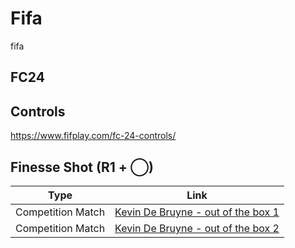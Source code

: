 # Fifa
fifa

## FC24

## Controls
https://www.fifplay.com/fc-24-controls/

## Finesse Shot (R1 + ◯)
Type|Link
:-:|:-:
Competition Match|[Kevin De Bruyne - out of the box 1](https://youtu.be/edbccqlWTT8?t=139)
Competition Match|[Kevin De Bruyne - out of the box 2](https://youtu.be/edbccqlWTT8?t=1010)

